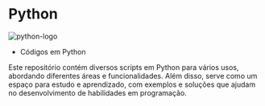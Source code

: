 # Python
![python-logo](https://github.com/user-attachments/assets/e366dfc5-80d8-4908-92c7-52ed2b84b884)

* Códigos em Python

Este repositório contém diversos scripts em Python para vários usos, abordando diferentes áreas e funcionalidades. Além disso, serve como um espaço para estudo e aprendizado, com exemplos e soluções que ajudam no desenvolvimento de habilidades em programação.
